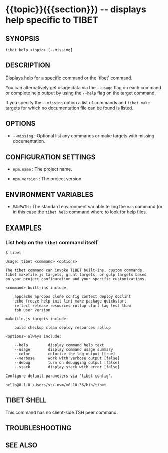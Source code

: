 {{topic}}({{section}}) -- displays help specific to TIBET
=============================================

## SYNOPSIS

`tibet help <topic> [--missing]`

## DESCRIPTION

Displays help for a specific command or the 'tibet' command.

You can alternatively get usage data via the `--usage` flag on each command
or complete help output by using the `--help` flag on the target command.

If you specify the `--missing` option a list of commands and `tibet make`
targets for which no documentation file can be found is listed.

## OPTIONS

  * `--missing` :
    Optional list any commands or make targets with missing documentation.

## CONFIGURATION SETTINGS

  * `npm.name` :
    The project name.

  * `npm.version` :
    The project version.

## ENVIRONMENT VARIABLES

  * `MANPATH` :
    The standard environment variable telling the `man` command (or in this case
the `tibet help` command where to look for help files.

## EXAMPLES

### List help on the `tibet` command itself

    $ tibet

    Usage: tibet <command> <options>

    The tibet command can invoke TIBET built-ins, custom commands,
    tibet makefile.js targets, grunt targets, or gulp targets based
    on your project configuration and your specific customizations.

    <command> built-ins include:

        appcache apropos clone config context deploy doclint
        echo freeze help init lint make package quickstart
        reflect release resources rollup start tag test thaw
        tsh user version

    makefile.js targets include:

        build checkup clean deploy resources rollup

    <options> always include:

        --help         display command help text
        --usage        display command usage summary
        --color        colorize the log output [true]
        --verbose      work with verbose output [false]
        --debug        turn on debugging output [false]
        --stack        display stack with error [false]

    Configure default parameters via 'tibet config'.

    hello@0.1.0 /Users/ss/.nvm/v0.10.36/bin/tibet

## TIBET SHELL

This command has no client-side TSH peer command.

## TROUBLESHOOTING


## SEE ALSO


